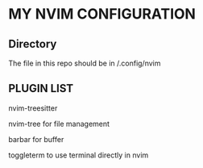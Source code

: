 # MY NVIM CONFIGURATION 
## Directory
 The file in this repo should be in /.config/nvim 
## PLUGIN LIST 
 nvim-treesitter 

 nvim-tree for file management 

 barbar for buffer
 
 toggleterm to use terminal directly in nvim 

